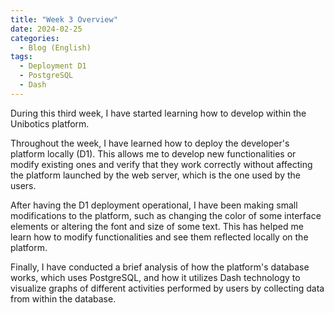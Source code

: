 ```yaml
---
title: "Week 3 Overview"
date: 2024-02-25
categories:
  - Blog (English)
tags:
  - Deployment D1
  - PostgreSQL
  - Dash
---
```


During this third week, I have started learning how to develop within the Unibotics platform.

Throughout the week, I have learned how to deploy the developer's platform locally (D1). This allows me to develop new functionalities or modify existing ones and verify that they work correctly without affecting the platform launched by the web server, which is the one used by the users.

After having the D1 deployment operational, I have been making small modifications to the platform, such as changing the color of some interface elements or altering the font and size of some text. This has helped me learn how to modify functionalities and see them reflected locally on the platform.

Finally, I have conducted a brief analysis of how the platform's database works, which uses PostgreSQL, and how it utilizes Dash technology to visualize graphs of different activities performed by users by collecting data from within the database.